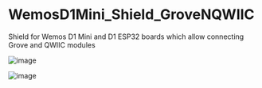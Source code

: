 # WemosD1Mini_Shield_GroveNQWIIC
Shield for Wemos D1 Mini and D1 ESP32 boards which allow connecting Grove and QWIIC modules

![image](https://user-images.githubusercontent.com/5184702/109522595-bc7ae180-7aae-11eb-9f09-bca1b20702f3.png)

![image](https://user-images.githubusercontent.com/5184702/109522566-b553d380-7aae-11eb-94f8-e4d8a6bff61f.png)
